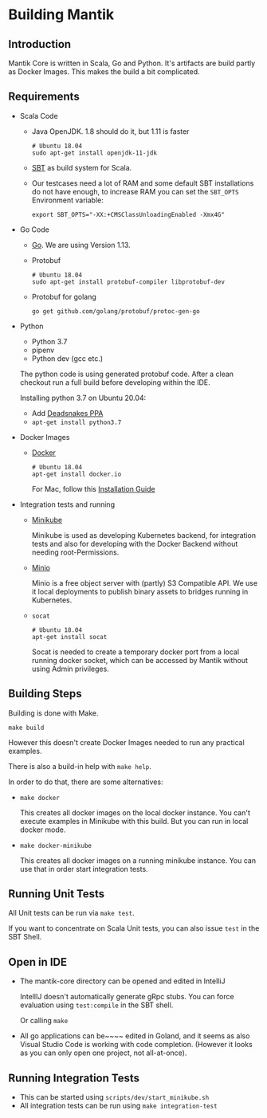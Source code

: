 Building Mantik
===============

Introduction
------------
Mantik Core is written in Scala, Go and Python. It's artifacts are build partly as Docker Images. 
This makes the build a bit complicated. 

Requirements
------------

* Scala Code
    * Java OpenJDK. 1.8 should do it, but 1.11 is faster

      ```
      # Ubuntu 18.04
      sudo apt-get install openjdk-11-jdk
      ```
  
    * [SBT](https://www.scala-sbt.org/download.html) as build system for Scala.
    
    * Our testcases need a lot of RAM and some default SBT installations do not have enough, to increase RAM
      you can set the `SBT_OPTS` Environment variable:
      
      ```
      export SBT_OPTS="-XX:+CMSClassUnloadingEnabled -Xmx4G"
      ```

* Go Code

    * [Go](https://golang.org/dl/). We are using Version 1.13.
    * Protobuf

      ```
      # Ubuntu 18.04
      sudo apt-get install protobuf-compiler libprotobuf-dev
      ```
      
    * Protobuf for golang

      ```
      go get github.com/golang/protobuf/protoc-gen-go
      ```
      
* Python
     
     - Python 3.7
     - pipenv
     - Python dev (gcc etc.)
     
     The python code is using generated protobuf code. After a clean checkout
     run a full build before developing within the IDE.
     
     Installing python 3.7 on Ubuntu 20.04:
     
     - Add [Deadsnakes PPA](https://launchpad.net/~deadsnakes/+archive/ubuntu/ppa)
     - `apt-get install python3.7`

* Docker Images

     - [Docker](https://docker.io)
       ```
       # Ubuntu 18.04
       apt-get install docker.io
       ```
       For Mac, follow this [Installation Guide](https://docs.docker.com/docker-for-mac/)

* Integration tests and running
    * [Minikube](https://kubernetes.io/docs/tasks/tools/install-minikube/)
    
      Minikube is used as developing Kubernetes backend, for integration tests
      and also for developing with the Docker Backend without needing root-Permissions.
      
    * [Minio](https://min.io/)
    
      Minio is a free object server with (partly) S3 Compatible API.
      We use it local deployments to publish binary assets to bridges running in Kubernetes.
      
    * `socat`
    
      ```
      # Ubuntu 18.04
      apt-get install socat
      ```
      
      Socat is needed to create a temporary docker port from a local running docker socket, which can be accessed
      by Mantik without using Admin privileges. 
      
Building Steps
--------------

Building is done with Make.

   `make build`
   
However this doesn't create Docker Images needed to run any practical examples.

There is also a build-in help with `make help`.

In order to do that, there are some alternatives:

   * `make docker`
   
      This creates all docker images on the local docker instance. You can't execute examples in Minikube with this build.
      But you can run in local docker mode.
      
   * `make docker-minikube`
   
      This creates all docker images on a running minikube instance. You can use that in order start integration tests.


Running Unit Tests
------------------

All Unit tests can be run via `make test`.

If you want to concentrate on Scala Unit tests, you can also issue `test` in the SBT Shell.

Open in IDE
-----------

* The mantik-core directory can be opened and edited in IntelliJ
  
  IntellIJ doesn't automatically generate gRpc stubs. You can force evaluation using `test:compile` in the SBT shell.
  
  Or calling `make`  
  
* All go applications can be~~~~ edited in Goland, and it seems as also Visual Studio Code is working with code completion.
  (However it looks as you can only open one project, not all-at-once).


Running Integration Tests
-------------------------

* This can be started using `scripts/dev/start_minikube.sh`
* All integration tests can be run using `make integration-test`

          